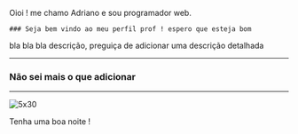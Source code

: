 Oioi ! me chamo Adriano e sou programador web.

    ### Seja bem vindo ao meu perfil prof ! espero que esteja bom 
bla bla bla descrição, preguiça de adicionar uma descrição detalhada

<hr>
<h3 align="left">Não sei mais o que adicionar</h3>
<hr>

![5x30](https://github.com/user-attachments/assets/8eb0ee85-8ab3-43f8-934e-05810bf16ddb)

Tenha uma boa noite !
